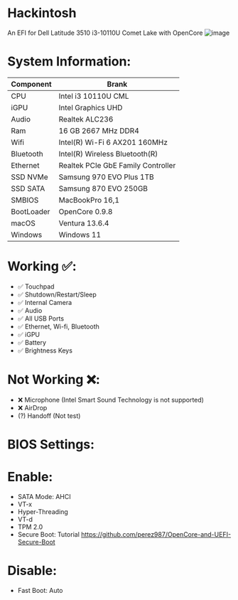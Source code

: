 # Hackintosh
An EFI for Dell Latitude 3510 i3-10110U Comet Lake with OpenCore
![image](https://github.com/qanhta2710/Hackintosh/assets/26887540/cac8af28-e2d3-4c1e-b604-567d34bb0a8b)


# System Information:
| Component        | Brank                              |
| ---------------- | ---------------------------------- |
| CPU              | Intel i3 10110U CML                |
| iGPU             | Intel Graphics UHD                 |
| Audio            | Realtek ALC236                     |
| Ram              | 16 GB 2667 MHz DDR4                |
| Wifi             | Intel(R) Wi-Fi 6 AX201 160MHz      |
| Bluetooth        | Intel(R) Wireless Bluetooth(R)     |
| Ethernet         | Realtek PCIe GbE Family Controller |
| SSD NVMe         | Samsung 970 EVO Plus 1TB           |
| SSD SATA         | Samsung 870 EVO 250GB              |
| SMBIOS           | MacBookPro 16,1                    |
| BootLoader       | OpenCore 0.9.8                     |
| macOS            | Ventura 13.6.4                     |
| Windows          | Windows 11                         |
# Working ✅:
- ✅ Touchpad 
- ✅ Shutdown/Restart/Sleep 
- ✅ Internal Camera 
- ✅ Audio 
- ✅ All USB Ports 
- ✅ Ethernet, Wi-fi, Bluetooth 
- ✅ iGPU 
- ✅ Battery 
- ✅ Brightness Keys

# Not Working ❌:
- ❌ Microphone (Intel Smart Sound Technology is not supported)
- ❌ AirDrop
- (?) Handoff (Not test)
# BIOS Settings:
  # Enable:
  - SATA Mode: AHCI
  - VT-x
  - Hyper-Threading
  - VT-d
  - TPM 2.0
  - Secure Boot: Tutorial https://github.com/perez987/OpenCore-and-UEFI-Secure-Boot
  # Disable:
  - Fast Boot: Auto
